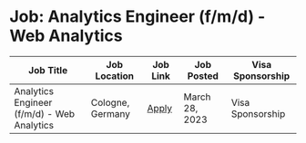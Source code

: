 # Job: Analytics Engineer (f/m/d) - Web Analytics

| Job Title | Job Location | Job Link | Job Posted | Visa Sponsorship |
| --- | --- | --- | --- | --- |
| Analytics Engineer (f/m/d) - Web Analytics | Cologne, Germany | [Apply](https://kaufland-ecommerce.com/en/job/analytics-engineer-f-m-d-web-analytics/) | March 28, 2023 | Visa Sponsorship |
